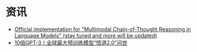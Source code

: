 # 资讯

- [Official implementation for "Multimodal Chain-of-Thought Reasoning in Language Models" (stay tuned and more will be updated)](git@github.com:amazon-science/mm-cot.git)
- [10倍GPT-3！全球最大预训练模型“悟道2.0”问世](https://zhuanlan.zhihu.com/p/379191430)